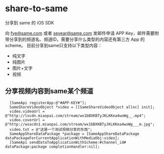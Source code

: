 # share-to-same
分享到 same 的 iOS SDK

向 fye@same.com 或者 sevear@same.com 发邮件申请 APP Key，邮件需要附带分享到的频道名、频道ID，需要分享什么类型的内容还有第三方 App 的 scheme。
目前分享到same只支持以下类型内容：

* 纯文字
* 纯图片
* 图片+文字
* 视频

## 分享视频内容到same某个频道

```
  [SameApi registerApp:@"#APP-KEY#"];
  SameShareVideoObject *video = [[SameShareVideoObject alloc] init];
  video.videoUrl = @"http://lxcdn.miaopai.com/stream/wx1bBXKBTyJKLKKea4woWg__.mp4";
  video.coverUrl = @"http://wsacdn1.miaopai.com/stream/wx1bBXKBTyJKLKKea4woWg___m.jpg";
  video.txt = @"这是一个测试视频分享的东西";
  SameAppShareDataPackage *package = [SameAppShareDataPackage dataPackageForCurrentApplicationWithMediaObj:video];
  [SameApi sendDataToApplicationWithScheme:#channel_id# dataPackage:package completionHandler:nil];
```
